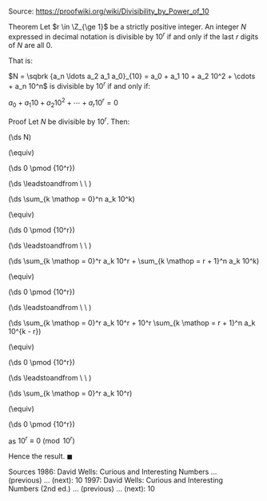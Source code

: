 # 

Source: https://proofwiki.org/wiki/Divisibility_by_Power_of_10

Theorem
Let $r \in \Z_{\ge 1}$ be a strictly positive integer.
An integer $N$ expressed in decimal notation is divisible by $10^r$ if and only if the last $r$ digits of $N$ are all $0$.

That is:

$N = \sqbrk {a_n \ldots a_2 a_1 a_0}_{10} = a_0 + a_1 10 + a_2 10^2 + \cdots + a_n 10^n$ is divisible by $10^r$
if and only if:

$a_0 + a_1 10 + a_2 10^2 + \cdots + a_r 10^r = 0$


Proof
Let $N$ be divisible by $10^r$.
Then:














\(\ds N\)

\(\equiv\)







\(\ds 0 \pmod {10^r}\)














\(\ds \leadstoandfrom \ \ \)





\(\ds \sum_{k \mathop = 0}^n a_k 10^k\)

\(\equiv\)







\(\ds 0 \pmod {10^r}\)














\(\ds \leadstoandfrom \ \ \)





\(\ds \sum_{k \mathop = 0}^r a_k 10^r + \sum_{k \mathop = r + 1}^n a_k 10^k\)

\(\equiv\)







\(\ds 0 \pmod {10^r}\)














\(\ds \leadstoandfrom \ \ \)





\(\ds \sum_{k \mathop = 0}^r a_k 10^r + 10^r \sum_{k \mathop = r + 1}^n a_k 10^{k - r}\)

\(\equiv\)







\(\ds 0 \pmod {10^r}\)














\(\ds \leadstoandfrom \ \ \)





\(\ds \sum_{k \mathop = 0}^r a_k 10^r\)

\(\equiv\)







\(\ds 0 \pmod {10^r}\)





as $10^r \equiv 0 \pmod {10^r}$



Hence the result.
$\blacksquare$


Sources
1986: David Wells: Curious and Interesting Numbers ... (previous) ... (next): $10$
1997: David Wells: Curious and Interesting Numbers (2nd ed.) ... (previous) ... (next): $10$




